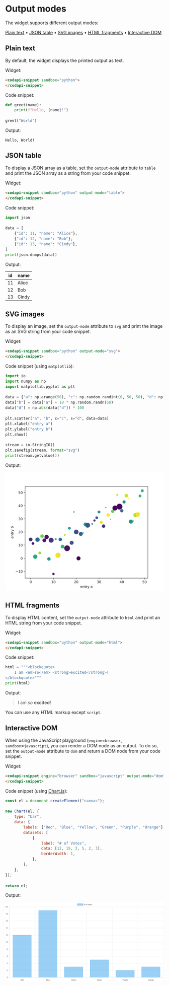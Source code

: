 # Output modes

The widget supports different output modes:

[Plain text](#plain-text) •
[JSON table](#json-table) •
[SVG images](#svg-images) •
[HTML fragments](#html-fragments) •
[Interactive DOM](#interactive-dom)

## Plain text

By default, the widget displays the printed output as text.

Widget:

```html
<codapi-snippet sandbox="python">
</codapi-snippet>
```

Code snippet:

```python
def greet(name):
    print(f"Hello, {name}!")

greet("World")
```

Output:

```
Hello, World!
```

## JSON table

To display a JSON array as a table, set the `output-mode` attribute to `table` and print the JSON array as a string from your code snippet.

Widget:

```html
<codapi-snippet sandbox="python" output-mode="table">
</codapi-snippet>
```

Code snippet:

```python
import json

data = [
    {"id": 11, "name": "Alice"},
    {"id": 12, "name": "Bob"},
    {"id": 13, "name": "Cindy"},
]
print(json.dumps(data))
```

Output:

| id  | name  |
| --- | ----- |
| 11  | Alice |
| 12  | Bob   |
| 13  | Cindy |

## SVG images

To display an image, set the `output-mode` attribute to `svg` and print the image as an SVG string from your code snippet.

Widget:

```html
<codapi-snippet sandbox="python" output-mode="svg">
</codapi-snippet>
```

Code snippet (using `matplotlib`):

```python
import io
import numpy as np
import matplotlib.pyplot as plt

data = {"a": np.arange(50), "c": np.random.randint(0, 50, 50), "d": np.random.randn(50)}
data["b"] = data["a"] + 10 * np.random.randn(50)
data["d"] = np.abs(data["d"]) * 100

plt.scatter("a", "b", c="c", s="d", data=data)
plt.xlabel("entry a")
plt.ylabel("entry b")
plt.show()

stream = io.StringIO()
plt.savefig(stream, format="svg")
print(stream.getvalue())
```

Output:

![SVG image](img/pyplot.svg)

## HTML fragments

To display HTML content, set the `output-mode` attribute to `html` and print an HTML string from your code snippet.

Widget:

```html
<codapi-snippet sandbox="python" output-mode="html">
</codapi-snippet>
```

Code snippet:

```python
html = """<blockquote>
    I am <em>so</em> <strong>excited</strong>!
</blockquote>"""
print(html)
```

Output:

> I am _so_ **excited**!

You can use any HTML markup except `script`.

## Interactive DOM

When using the JavaScript playground (`engine`=`browser`, `sandbox`=`javascript`), you can render a DOM node as an output. To do so, set the `output-mode` attribute to `dom` and return a DOM node from your code snippet.

Widget:

```html
<codapi-snippet engine="browser" sandbox="javascript" output-mode="dom">
</codapi-snippet>
```

Code snippet (using [Chart.js](https://www.chartjs.org/)):

```js
const el = document.createElement("canvas");

new Chart(el, {
    type: "bar",
    data: {
        labels: ["Red", "Blue", "Yellow", "Green", "Purple", "Orange"],
        datasets: [
            {
                label: "# of Votes",
                data: [12, 19, 3, 5, 2, 3],
                borderWidth: 1,
            },
        ],
    },
});

return el;
```

Output:

![Interactive JavaScript](img/chartjs.png)
